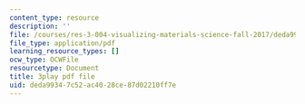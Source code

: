 ```yaml
---
content_type: resource
description: ''
file: /courses/res-3-004-visualizing-materials-science-fall-2017/deda99347c52ac4028ce87d02210ff7e_MloLY1k3rLg.pdf
file_type: application/pdf
learning_resource_types: []
ocw_type: OCWFile
resourcetype: Document
title: 3play pdf file
uid: deda9934-7c52-ac40-28ce-87d02210ff7e
---
```

